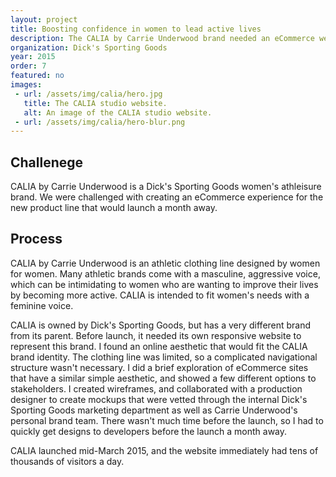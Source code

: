 ```yaml
---
layout: project
title: Boosting confidence in women to lead active lives
description: The CALIA by Carrie Underwood brand needed an eCommerce website before it launched in March of 2015. The product line was simple, and needed a minimal aesthetic to showcase it.
organization: Dick's Sporting Goods
year: 2015
order: 7
featured: no
images: 
 - url: /assets/img/calia/hero.jpg
   title: The CALIA studio website.
   alt: An image of the CALIA studio website.
 - url: /assets/img/calia/hero-blur.png
---
```


## Challenege

CALIA by Carrie Underwood is a Dick's Sporting Goods women's athleisure brand. We were challenged with creating an eCommerce experience for the new product line that would launch a month away.

## Process

CALIA by Carrie Underwood is an athletic clothing line designed by women for women. Many athletic brands come with a masculine, aggressive voice, which can be intimidating to women who are wanting to improve their lives by becoming more active. CALIA is intended to fit women's needs with a feminine voice. 

CALIA is owned by Dick's Sporting Goods, but has a very different brand from its parent. Before launch, it needed its own responsive website to represent this brand. I found an online aesthetic that would fit the CALIA brand identity. The clothing line was limited, so a complicated navigational structure wasn't necessary. I did a brief exploration of eCommerce sites that have a similar simple aesthetic, and showed a few different options to stakeholders. I created wireframes, and collaborated with a production designer to create mockups that were vetted through the internal Dick's Sporting Goods marketing department as well as Carrie Underwood's personal brand team. There wasn't much time before the launch, so I had to quickly get designs to developers before the launch a month away. 

CALIA launched mid-March 2015, and the website immediately had tens of thousands of visitors a day.

<figure></figure>